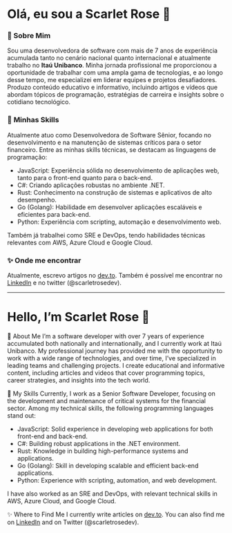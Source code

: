<h1>Olá, eu sou a Scarlet Rose 👋</h1>

### **🌟 Sobre Mim**

Sou uma desenvolvedora de software com mais de 7 anos de experiência acumulada tanto no cenário nacional quanto internacional e atualmente trabalho no **Itaú Unibanco**. Minha jornada profissional me proporcionou a oportunidade de trabalhar com uma ampla gama de tecnologias, e ao longo desse tempo, me especializei em liderar equipes e projetos desafiadores. Produzo conteúdo educativo e informativo, incluindo artigos e vídeos que abordam tópicos de programação, estratégias de carreira e insights sobre o cotidiano tecnológico.

### 🚀 **Minhas Skills**

Atualmente atuo como Desenvolvedora de Software Sênior, focando no desenvolvimento e na manutenção de sistemas críticos para o setor financeiro. Entre as minhas skills técnicas, se destacam as linguagens de programação:

- JavaScript: Experiência sólida no desenvolvimento de aplicações web, tanto para o front-end quanto para o back-end.
- C#: Criando aplicações robustas no ambiente .NET.
- Rust: Conhecimento na construção de sistemas e aplicativos de alto desempenho.
- Go (Golang): Habilidade em desenvolver aplicações escaláveis e eficientes para back-end.
- Python: Experiência com scripting, automação e desenvolvimento web.

Também já trabalhei como SRE e DevOps, tendo habilidades técnicas relevantes com AWS, Azure Cloud e Google Cloud.

### ✨ **Onde me encontrar**

Atualmente, escrevo artigos no [dev.to](https://dev.to/scarlet). Também é possível me encontrar no [LinkedIn](https://br.linkedin.com/in/scarletrose) e no twitter (@scarletrosedev).

<hr>

<h1>Hello, I’m Scarlet Rose 👋</h1>

🌟 About Me
I’m a software developer with over 7 years of experience accumulated both nationally and internationally, and I currently work at Itaú Unibanco. My professional journey has provided me with the opportunity to work with a wide range of technologies, and over time, I’ve specialized in leading teams and challenging projects. I create educational and informative content, including articles and videos that cover programming topics, career strategies, and insights into the tech world.

🚀 My Skills
Currently, I work as a Senior Software Developer, focusing on the development and maintenance of critical systems for the financial sector. Among my technical skills, the following programming languages stand out:

- JavaScript: Solid experience in developing web applications for both front-end and back-end.
- C#: Building robust applications in the .NET environment.
- Rust: Knowledge in building high-performance systems and applications.
- Go (Golang): Skill in developing scalable and efficient back-end applications.
- Python: Experience with scripting, automation, and web development.

I have also worked as an SRE and DevOps, with relevant technical skills in AWS, Azure Cloud, and Google Cloud.

✨ Where to Find Me
I currently write articles on [dev.to](https://dev.to/scarlet). You can also find me on [LinkedIn](https://br.linkedin.com/in/scarletrose) and on Twitter (@scarletrosedev).
